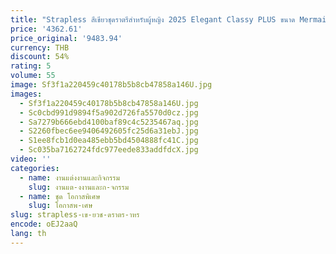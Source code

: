 ```yaml
---
title: "Strapless สีเขียวชุดราตรีสําหรับผู้หญิง 2025 Elegant Classy PLUS ขนาด Mermaid Lace ชุดราตรียาวที่กําหนดเองใหม่ \uFEFF"
price: '4362.61'
price_original: '9483.94'
currency: THB
discount: 54%
rating: 5
volume: 55
image: Sf3f1a220459c40178b5b8cb47858a146U.jpg
images:
  - Sf3f1a220459c40178b5b8cb47858a146U.jpg
  - Sc0cbd991d9894f5a902d726fa5570d0cz.jpg
  - Sa7279b666ebd4100baf89c4c5235467aq.jpg
  - S2260fbec6ee9406492605fc25d6a31ebJ.jpg
  - S1ee8fcb1d0ea485ebb5bd4504888fc41C.jpg
  - Sc035ba7162724fdc977eede833addfdcX.jpg
video: ''
categories:
  - name: งานแต่งงานและกิจกรรม
    slug: งานแต-งงานและก-จกรรม
  - name: ชุด โอกาสพิเศษ
    slug: โอกาสพ-เศษ
slug: strapless-เข-ยวช-ดราตร-าหร
encode: oEJ2aaQ
lang: th
---
```

  